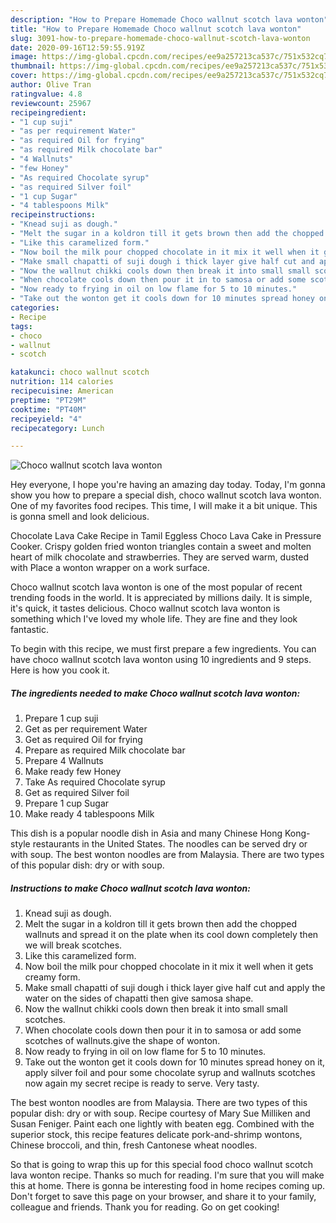 ```yaml
---
description: "How to Prepare Homemade Choco wallnut scotch lava wonton"
title: "How to Prepare Homemade Choco wallnut scotch lava wonton"
slug: 3091-how-to-prepare-homemade-choco-wallnut-scotch-lava-wonton
date: 2020-09-16T12:59:55.919Z
image: https://img-global.cpcdn.com/recipes/ee9a257213ca537c/751x532cq70/choco-wallnut-scotch-lava-wonton-recipe-main-photo.jpg
thumbnail: https://img-global.cpcdn.com/recipes/ee9a257213ca537c/751x532cq70/choco-wallnut-scotch-lava-wonton-recipe-main-photo.jpg
cover: https://img-global.cpcdn.com/recipes/ee9a257213ca537c/751x532cq70/choco-wallnut-scotch-lava-wonton-recipe-main-photo.jpg
author: Olive Tran
ratingvalue: 4.8
reviewcount: 25967
recipeingredient:
- "1 cup suji"
- "as per requirement Water"
- "as required Oil for frying"
- "as required Milk chocolate bar"
- "4 Wallnuts"
- "few Honey"
- "As required Chocolate syrup"
- "as required Silver foil"
- "1 cup Sugar"
- "4 tablespoons Milk"
recipeinstructions:
- "Knead suji as dough."
- "Melt the sugar in a koldron till it gets brown then add the chopped wallnuts and spread it on the plate when its cool down completely then we will break scotches."
- "Like this caramelized form."
- "Now boil the milk pour chopped chocolate in it mix it well when it gets creamy form."
- "Make small chapatti of suji dough i thick layer give half cut and apply the water on the sides of chapatti then give samosa shape."
- "Now the wallnut chikki cools down then break it into small small scotches."
- "When chocolate cools down then pour it in to samosa or add some scotches of wallnuts.give the shape of wonton."
- "Now ready to frying in oil on low flame for 5 to 10 minutes."
- "Take out the wonton get it cools down for 10 minutes spread honey on it, apply silver foil and pour some chocolate syrup and wallnuts scotches now again my secret recipe is ready to serve. Very tasty."
categories:
- Recipe
tags:
- choco
- wallnut
- scotch

katakunci: choco wallnut scotch 
nutrition: 114 calories
recipecuisine: American
preptime: "PT29M"
cooktime: "PT40M"
recipeyield: "4"
recipecategory: Lunch

---
```



![Choco wallnut scotch lava wonton](https://img-global.cpcdn.com/recipes/ee9a257213ca537c/751x532cq70/choco-wallnut-scotch-lava-wonton-recipe-main-photo.jpg)

Hey everyone, I hope you're having an amazing day today. Today, I'm gonna show you how to prepare a special dish, choco wallnut scotch lava wonton. One of my favorites food recipes. This time, I will make it a bit unique. This is gonna smell and look delicious.

Chocolate Lava Cake Recipe in Tamil Eggless Choco Lava Cake in Pressure Cooker. Crispy golden fried wonton triangles contain a sweet and molten heart of milk chocolate and strawberries. They are served warm, dusted with Place a wonton wrapper on a work surface.

Choco wallnut scotch lava wonton is one of the most popular of recent trending foods in the world. It is appreciated by millions daily. It is simple, it's quick, it tastes delicious. Choco wallnut scotch lava wonton is something which I've loved my whole life. They are fine and they look fantastic.


To begin with this recipe, we must first prepare a few ingredients. You can have choco wallnut scotch lava wonton using 10 ingredients and 9 steps. Here is how you cook it.

<!--inarticleads1-->

##### The ingredients needed to make Choco wallnut scotch lava wonton:

1. Prepare 1 cup suji
1. Get as per requirement Water
1. Get as required Oil for frying
1. Prepare as required Milk chocolate bar
1. Prepare 4 Wallnuts
1. Make ready few Honey
1. Take As required Chocolate syrup
1. Get as required Silver foil
1. Prepare 1 cup Sugar
1. Make ready 4 tablespoons Milk


This dish is a popular noodle dish in Asia and many Chinese Hong Kong-style restaurants in the United States. The noodles can be served dry or with soup. The best wonton noodles are from Malaysia. There are two types of this popular dish: dry or with soup. 

<!--inarticleads2-->

##### Instructions to make Choco wallnut scotch lava wonton:

1. Knead suji as dough.
1. Melt the sugar in a koldron till it gets brown then add the chopped wallnuts and spread it on the plate when its cool down completely then we will break scotches.
1. Like this caramelized form.
1. Now boil the milk pour chopped chocolate in it mix it well when it gets creamy form.
1. Make small chapatti of suji dough i thick layer give half cut and apply the water on the sides of chapatti then give samosa shape.
1. Now the wallnut chikki cools down then break it into small small scotches.
1. When chocolate cools down then pour it in to samosa or add some scotches of wallnuts.give the shape of wonton.
1. Now ready to frying in oil on low flame for 5 to 10 minutes.
1. Take out the wonton get it cools down for 10 minutes spread honey on it, apply silver foil and pour some chocolate syrup and wallnuts scotches now again my secret recipe is ready to serve. Very tasty.


The best wonton noodles are from Malaysia. There are two types of this popular dish: dry or with soup. Recipe courtesy of Mary Sue Milliken and Susan Feniger. Paint each one lightly with beaten egg. Combined with the superior stock, this recipe features delicate pork-and-shrimp wontons, Chinese broccoli, and thin, fresh Cantonese wheat noodles. 

So that is going to wrap this up for this special food choco wallnut scotch lava wonton recipe. Thanks so much for reading. I'm sure that you will make this at home. There is gonna be interesting food in home recipes coming up. Don't forget to save this page on your browser, and share it to your family, colleague and friends. Thank you for reading. Go on get cooking!
